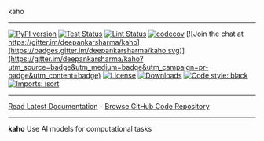 kaho
_________________

[![PyPI version](https://badge.fury.io/py/kaho.svg)](http://badge.fury.io/py/kaho)
[![Test Status](https://github.com/deepankarsharma/kaho/workflows/Test/badge.svg?branch=develop)](https://github.com/deepankarsharma/kaho/actions?query=workflow%3ATest)
[![Lint Status](https://github.com/deepankarsharma/kaho/workflows/Lint/badge.svg?branch=develop)](https://github.com/deepankarsharma/kaho/actions?query=workflow%3ALint)
[![codecov](https://codecov.io/gh/deepankarsharma/kaho/branch/main/graph/badge.svg)](https://codecov.io/gh/deepankarsharma/kaho)
[![Join the chat at https://gitter.im/deepankarsharma/kaho](https://badges.gitter.im/deepankarsharma/kaho.svg)](https://gitter.im/deepankarsharma/kaho?utm_source=badge&utm_medium=badge&utm_campaign=pr-badge&utm_content=badge)
[![License](https://img.shields.io/github/license/mashape/apistatus.svg)](https://pypi.python.org/pypi/kaho/)
[![Downloads](https://pepy.tech/badge/kaho)](https://pepy.tech/project/kaho)
[![Code style: black](https://img.shields.io/badge/code%20style-black-000000.svg)](https://github.com/psf/black)
[![Imports: isort](https://img.shields.io/badge/%20imports-isort-%231674b1?style=flat&labelColor=ef8336)](https://timothycrosley.github.io/isort/)
_________________

[Read Latest Documentation](https://deepankarsharma.github.io/kaho/) - [Browse GitHub Code Repository](https://github.com/deepankarsharma/kaho/)
_________________

**kaho** Use AI models for computational tasks
